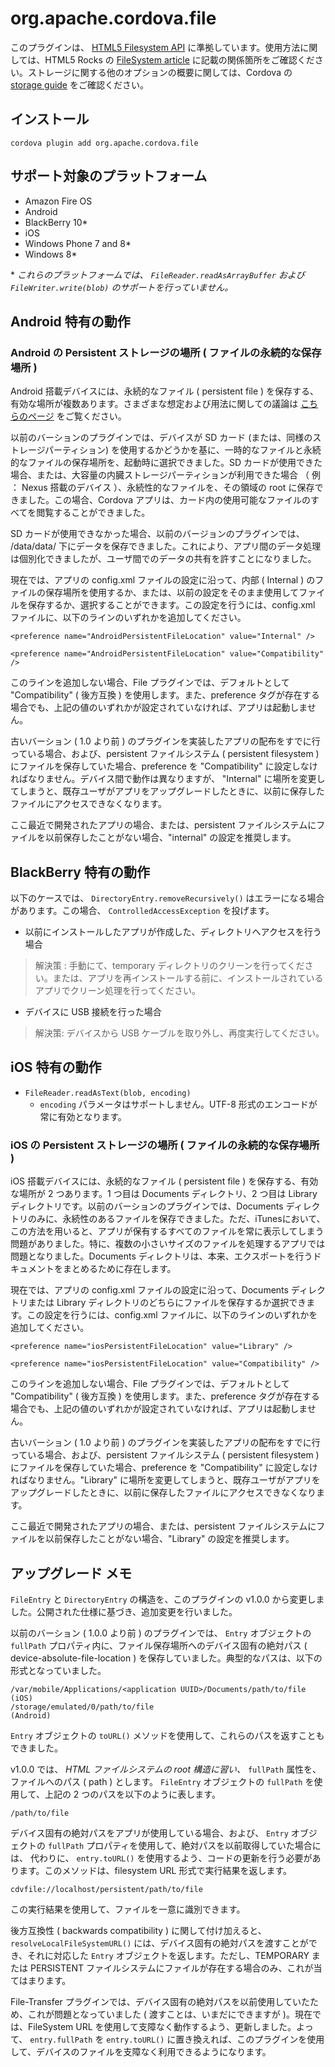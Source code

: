 <!---
    Licensed to the Apache Software Foundation (ASF) under one
    or more contributor license agreements.  See the NOTICE file
    distributed with this work for additional information
    regarding copyright ownership.  The ASF licenses this file
    to you under the Apache License, Version 2.0 (the
    "License"); you may not use this file except in compliance
    with the License.  You may obtain a copy of the License at

      http://www.apache.org/licenses/LICENSE-2.0

    Unless required by applicable law or agreed to in writing,
    software distributed under the License is distributed on an
    "AS IS" BASIS, WITHOUT WARRANTIES OR CONDITIONS OF ANY
    KIND, either express or implied.  See the License for the
    specific language governing permissions and limitations
    under the License.
-->

# org.apache.cordova.file

このプラグインは、 [HTML5 Filesystem API](http://dev.w3.org/2009/dap/file-system/pub/FileSystem/) に準拠しています。使用方法に関しては、HTML5 Rocks の [FileSystem article](http://www.html5rocks.com/en/tutorials/file/filesystem/) に記載の関係箇所をご確認ください。ストレージに関する他のオプションの概要に関しては、Cordova の [storage guide](http://cordova.apache.org/docs/en/edge/cordova_storage_storage.md.html) をご確認ください。

## インストール

    cordova plugin add org.apache.cordova.file

## サポート対象のプラットフォーム

- Amazon Fire OS
- Android
- BlackBerry 10*
- iOS
- Windows Phone 7 and 8*
- Windows 8*

\* _これらのプラットフォームでは、 `FileReader.readAsArrayBuffer` および `FileWriter.write(blob)` のサポートを行っていません。_

## Android 特有の動作

### Android の Persistent ストレージの場所 ( ファイルの永続的な保存場所 )

Android 搭載デバイスには、永続的なファイル ( persistent file ) を保存する、有効な場所が複数あります。さまざまな想定および用法に関しての議論は [こちらのページ](http://developer.android.com/guide/topics/data/data-storage.html) をご覧ください。

以前のバーションのプラグインでは、デバイスが SD カード (または、同様のストレージパーティション) を使用するかどうかを基に、一時的なファイルと永続的なファイルの保存場所を、起動時に選択できました。SD カードが使用できた場合、または、大容量の内臓ストレージパーティションが利用できた場合 （ 例 ： Nexus 搭載のデバイス ）、永続性的なファイルを、その領域の root に保存できました。この場合、Cordova アプリは、カード内の使用可能なファイルのすべてを閲覧することができました。

SD カードが使用できなかった場合、以前のバージョンのプラグインでは、 /data/data/<packageId> 下にデータを保存できました。これにより、アプリ間のデータ処理は個別化できましたが、ユーザ間でのデータの共有を許すことになりました。

現在では、アプリの config.xml ファイルの設定に沿って、内部 ( Internal ) のファイルの保存場所を使用するか、または、以前の設定をそのまま使用してファイルを保存するか、選択することができます。この設定を行うには、config.xml ファイルに、以下のラインのいずれかを追加してください。

    <preference name="AndroidPersistentFileLocation" value="Internal" />

    <preference name="AndroidPersistentFileLocation" value="Compatibility" />

このラインを追加しない場合、File プラグインでは、デフォルトとして "Compatibility" ( 後方互換 ) を使用します。また、preference タグが存在する場合でも、上記の値のいずれかが設定されていなければ、アプリは起動しません。

古いバーション ( 1.0 より前 ) のプラグインを実装したアプリの配布をすでに行っている場合、および、persistent ファイルシステム ( persistent filesystem ) にファイルを保存していた場合、preference を "Compatibility" に設定しなければなりません。デバイス間で動作は異なりますが、 "Internal" に場所を変更してしまうと、既存ユーザがアプリをアップグレードしたときに、以前に保存したファイルにアクセスできなくなります。

ここ最近で開発されたアプリの場合、または、persistent ファイルシステムにファイルを以前保存したことがない場合、"internal" の設定を推奨します。

## BlackBerry 特有の動作

以下のケースでは、 `DirectoryEntry.removeRecursively()` はエラーになる場合があります。この場合、 `ControlledAccessException` を投げます。 

- 以前にインストールしたアプリが作成した、ディレクトリへアクセスを行う場合

> 解決策 : 手動にて、temporary ディレクトリのクリーンを行ってください。または、アプリを再インストールする前に、インストールされているアプリでクリーン処理を行ってください。

- デバイスに USB 接続を行った場合

> 解決策: デバイスから USB ケーブルを取り外し、再度実行してください。

## iOS 特有の動作
- `FileReader.readAsText(blob, encoding)`
  - `encoding` パラメータはサポートしません。UTF-8 形式のエンコードが常に有効となります。

### iOS の Persistent ストレージの場所 ( ファイルの永続的な保存場所 )

iOS 搭載デバイスには、永続的なファイル ( persistent file ) を保存する、有効な場所が 2 つあります。1 つ目は Documents ディレクトリ、2 つ目は Library ディレクトリです。以前のバーションのプラグインでは、Documents ディレクトリのみに、永続性のあるファイルを保存できました。ただ、iTunesにおいて、この方法を用いると、アプリが保有するすべてのファイルを常に表示してしまう問題がありました。特に、複数の小さいサイズのファイルを処理するアプリでは問題となりました。Documents ディレクトリは、本来、エクスポートを行うドキュメントをまとめるために存在します。

現在では、アプリの config.xml ファイルの設定に沿って、Documents ディレクトリまたは Library ディレクトリのどちらにファイルを保存するか選択できます。この設定を行うには、config.xml ファイルに、以下のラインのいずれかを追加してください。

    <preference name="iosPersistentFileLocation" value="Library" />

    <preference name="iosPersistentFileLocation" value="Compatibility" />

このラインを追加しない場合、File プラグインでは、デフォルトとして "Compatibility" ( 後方互換 ) を使用します。また、preference タグが存在する場合でも、上記の値のいずれかが設定されていなければ、アプリは起動しません。

古いバーション ( 1.0 より前 ) のプラグインを実装したアプリの配布をすでに行っている場合、および、persistent ファイルシステム ( persistent filesystem ) にファイルを保存していた場合、preference を "Compatibility" に設定しなければなりません。"Library" に場所を変更してしまうと、既存ユーザがアプリをアップグレードしたときに、以前に保存したファイルにアクセスできなくなります。

ここ最近で開発されたアプリの場合、または、persistent ファイルシステムにファイルを以前保存したことがない場合、"Library" の設定を推奨します。

## アップグレード メモ

`FileEntry` と `DirectoryEntry` の構造を、このプラグインの v1.0.0 から変更しました。公開された仕様に基づき、追加変更を行いました。

以前のバーション ( 1.0.0 より前 ) のプラグインでは、 `Entry` オブジェクトの `fullPath` プロパティ内に、ファイル保存場所へのデバイス固有の絶対パス ( device-absolute-file-location ) を保存していました。典型的なパスは、以下の形式となっていました。

    /var/mobile/Applications/<application UUID>/Documents/path/to/file  (iOS)
    /storage/emulated/0/path/to/file                                    (Android)

`Entry` オブジェクトの `toURL()` メソッドを使用して、これらのパスを返すこともできました。

v1.0.0 では、 _HTML ファイルシステムの root 構造に習い、_ `fullPath` 属性を、ファイルへのパス ( path ) とします。 `FileEntry` オブジェクトの `fullPath` を使用して、上記の 2 つのパスを以下のように表します。

    /path/to/file

デバイス固有の絶対パスをアプリが使用している場合、および、 `Entry` オブジェクトの `fullPath` プロパティを使用して、絶対パスを以前取得していた場合には、 代わりに、 `entry.toURL()` を使用するよう、コードの更新を行う必要があります。このメソッドは、filesystem URL 形式で実行結果を返します。

    cdvfile://localhost/persistent/path/to/file

この実行結果を使用して、ファイルを一意に識別できます。

後方互換性 ( backwards compatibility ) に関して付け加えると、 `resolveLocalFileSystemURL()` には、デバイス固有の絶対パスを渡すことができ、それに対応した `Entry` オブジェクトを返します。ただし、TEMPORARY または PERSISTENT ファイルシステムにファイルが存在する場合のみ、これが当てはまります。

File-Transfer プラグインでは、デバイス固有の絶対パスを以前使用していたため、これが問題となっていました ( 渡すことは、いまだにできますが )。現在では、FileSystem URL を使用して支障なく動作するよう、更新しました。よって、 `entry.fullPath` を `entry.toURL()` に置き換えれば、このプラグインを使用して、デバイスのファイルを支障なく利用できるようになります。
